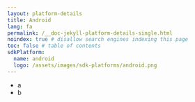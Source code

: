 ```yaml
---
layout: platform-details
title: Android
lang: fa
permalink: /__doc-jekyll-platform-details-single.html
noindex: true # disallow search engines indexing this page
toc: false # table of contents
sdkPlatform:
  name: android
  logo: /assets/images/sdk-platforms/android.png
---
```


- a
- b